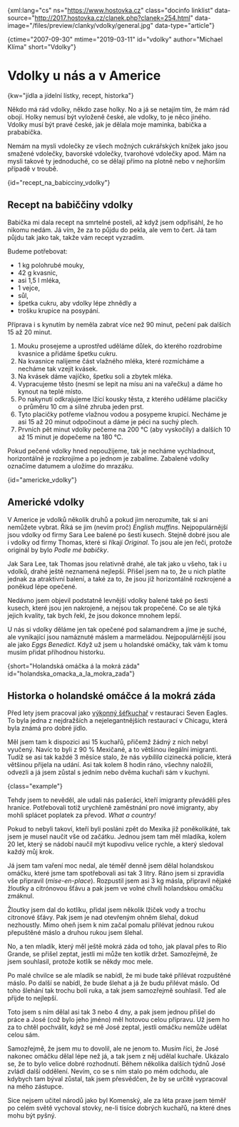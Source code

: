 
{xml:lang="cs" ns="https://www.hostovka.cz" class="docinfo linklist" data-source="http://2017.hostovka.cz/clanek.php?clanek=254.html" data-image="/files/preview/clanky/vdolky/general.jpg" data-type="article"}

{ctime="2007-09-30" mtime="2019-03-11" id="vdolky" author="Michael Klíma" short="Vdolky"}

# Vdolky u nás a v Americe

<!-- generated attribute kw by user_udpatekw.sh on 2020-04-25, do not edit -->

{kw="jídla a jídelní lístky, recept, historka"}

Někdo má rád vdolky, někdo zase holky. No a já se netajím tím, že mám rád obojí. Holky nemusí být vyloženě české, ale vdolky, to je něco jiného. Vdolky musí být pravé české, jak je dělala moje maminka, babička a prababička.

Nemám na mysli vdolečky ze všech možných cukrářských knížek jako jsou smažené vdolečky, bavorské vdolečky, tvarohové vdolečky apod. Mám na mysli takové ty jednoduché, co se dělají přímo na plotně nebo v nejhorším případě v troubě.

{id="recept\_na\_babicciny_vdolky"}

## Recept na babiččiny vdolky

Babička mi dala recept na smrtelné posteli, až když jsem odpřisáhl, že ho nikomu nedám. Já vím, že za to půjdu do pekla, ale vem to čert. Já tam půjdu tak jako tak, takže vám recept vyzradím.

Budeme potřebovat:

  * 1 kg polohrubé mouky,
  * 42 g kvasnic,
  * asi 1,5 l mléka,
  * 1 vejce,
  * sůl,
  * špetka cukru, aby vdolky lépe zhnědly a
  * trošku krupice na posypání.

Příprava i s kynutím by neměla zabrat více než 90 minut, pečení pak dalších 15 až 20 minut.

  1. Mouku prosejeme a uprostřed uděláme důlek, do kterého rozdrobíme kvasnice a přidáme špetku cukru.
  2. Na kvasnice nalijeme část vlažného mléka, které rozmícháme a necháme tak vzejít kvásek.
  3. Na kvásek dáme vajíčko, špetku soli a zbytek mléka.
  4. Vypracujeme těsto (nesmí se lepit na mísu ani na vařečku) a dáme ho kynout na teplé místo.
  5. Po nakynutí odkrajujeme lžící kousky těsta, z kterého uděláme placičky o průměru 10 cm a silné zhruba jeden prst.
  6. Tyto placičky potřeme vlažnou vodou a posypeme krupicí. Necháme je asi 15 až 20 minut odpočinout a dáme je péci na suchý plech.
  7. Prvních pět minut vdolky pečeme na 200 °C (aby vyskočily) a dalších 10 až 15 minut je dopečeme na 180 °C.

Pokud pečené vdolky hned nepoužijeme, tak je necháme vychladnout, horizontálně je rozkrojíme a po jednom je zabalíme. Zabalené vdolky označíme datumem a uložíme do mrazáku.

{id="americke_vdolky"}

## Americké vdolky

V Americe je vdolků několik druhů a pokud jim nerozumíte, tak si ani nemůžete vybrat. Říká se jim (nevím proč) _English muffins_. Nejpopulárnější jsou vdolky od firmy Sara Lee balené po šesti kusech. Stejně dobré jsou ale i vdolky od firmy Thomas, které si říkají _Original_. To jsou ale jen řeči, protože originál by bylo _Podle mé babičky_.

Jak Sara Lee, tak Thomas jsou relativně drahé, ale tak jako u všeho, tak i u vdolků, drahé ještě neznamená nejlepší. Přišel jsem na to, že u nich platíte jednak za atraktivní balení, a také za to, že jsou již horizontálně rozkrojené a poněkud lépe opečené.

Nedávno jsem objevil podstatně levnější vdolky balené také po šesti kusech, které jsou jen nakrojené, a nejsou tak propečené. Co se ale týká jejich kvality, tak bych řekl, že jsou dokonce mnohem lepší.

U nás si vdolky děláme jen tak opečené pod salamandrem a jíme je suché, ale vynikající jsou namáznuté máslem a marmeládou. Nejpopulárnější jsou ale jako _Eggs Benedict_. Když už jsem u holandské omáčky, tak vám k tomu musím přidat příhodnou historku.

{short="Holandská omáčka á la mokrá záda" id="holandska\_omacka\_a\_la\_mokra_zada"}

## Historka o holandské omáčce á la mokrá záda

Před lety jsem pracoval jako [výkonný šéfkuchař][1] v restauraci Seven Eagles. To byla jedna z nejdražších a nejelegantnějších restaurací v Chicagu, která byla známá pro dobré jídlo.

Měl jsem tam k dispozici asi 15 kuchařů, přičemž žádný z nich nebyl vyučený. Navíc to byli z 90 % Mexičané, a to většinou ilegální imigranti. Tudíž se asi tak každé 3 měsíce stalo, že nás _vybílila_ cizinecká policie, která většinou přijela na udání. Asi tak kolem 8 hodin ráno, všechny naložili, odvezli a já jsem zůstal s jedním nebo dvěma kuchaři sám v kuchyni.

{class="example"}

Tehdy jsem to nevěděl, ale udali nás pašeráci, kteří imigranty převáděli přes hranice. Potřebovali totiž urychleně zaměstnání pro nové imigranty, aby mohli splácet poplatek za převod. _What a country!_

Pokud to nebyli takoví, kteří byli posláni zpět do Mexika již poněkolikáté, tak jsem je musel naučit vše od začátku. Jednou jsem tam měl mladíka, kolem 20 let, který se nádobí naučil mýt kupodivu velice rychle, a který sledoval každý můj krok.

Já jsem tam vaření moc nedal, ale téměř denně jsem dělal holandskou omáčku, které jsme tam spotřebovali asi tak 3 litry. Ráno jsem si zpravidla vše připravil (_mise-en-place_). Rozpustil jsem asi 3 kg másla, připravil nějaké žloutky a citrónovou šťávu a pak jsem ve volné chvíli holandskou omáčku zmáknul.

Žloutky jsem dal do kotlíku, přidal jsem několik lžiček vody a trochu citronové šťávy. Pak jsem je nad otevřeným ohněm šlehal, dokud nezhoustly. Mimo oheň jsem k nim začal pomalu přilévat jednou rukou přepuštěné máslo a druhou rukou jsem šlehal.

No, a ten mladík, který měl ještě mokrá záda od toho, jak plaval přes to Rio Grande, se přišel zeptat, jestli mi může ten kotlík držet. Samozřejmě, že jsem souhlasil, protože kotlík se někdy moc mele.

Po malé chvilce se ale mladík se nabídl, že mi bude také přilévat rozpuštěné máslo. Po další se nabídl, že bude šlehat a já že budu přilévat máslo. Od toho šlehání tak trochu bolí ruka, a tak jsem samozřejmě souhlasil. Teď ale přijde to nejlepší.

Toto jsem s ním dělal asi tak 3 nebo 4 dny, a pak jsem jednou přišel do práce a José (což bylo jeho jméno) měl hotovou celou přípravu. Už jsem ho za to chtěl pochválit, když se mě José zeptal, jestli omáčku nemůže udělat celou sám.

Samozřejmě, že jsem mu to dovolil, ale ne jenom to. Musím říci, že José nakonec omáčku dělal lépe než já, a tak jsem z něj udělal kuchaře. Ukázalo se, že to bylo velice dobré rozhodnutí. Během několika dalších týdnů José zvládl další oddělení. Nevím, co se s ním stalo po mém odchodu, ale kdybych tam býval zůstal, tak jsem přesvědčen, že by se určitě vypracoval na mého zástupce.

Sice nejsem učitel národů jako byl Komenský, ale za léta praxe jsem téměř po celém světě vychoval stovky, ne-li tisíce dobrých kuchařů, na které dnes mohu být pyšný.

 [1]: /kucharske_tituly#vykonny_sefkuchar


